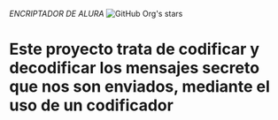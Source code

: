 <em> ENCRIPTADOR DE ALURA </em>
![GitHub Org's stars](https://img.shields.io/github/stars/camilafernanda?style=social)

<h1>Este proyecto trata de codificar y decodificar los mensajes secreto que nos son enviados, mediante el uso de un codificador</h1>
